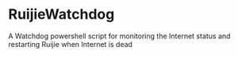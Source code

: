 # RuijieWatchdog
A Watchdog powershell script for monitoring the Internet status and restarting Ruijie when Internet is dead
